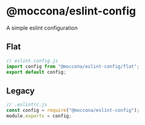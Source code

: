 # @moccona/eslint-config

A simple eslint configuration

## Flat

```js
// eslint.config.js
import config from "@moccona/eslint-config/flat";
export default config;
```

## Legacy

```js
// .eslintrc.js
const config = require("@moccona/eslint-config");
module.exports = config;
```
